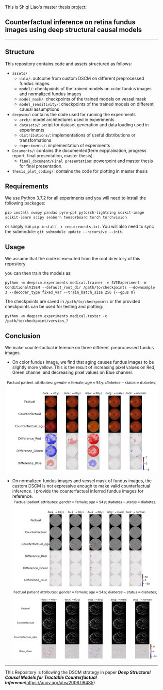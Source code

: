 This is Shiqi Liao's master thesis project:
## Counterfactual inference on retina fundus images using deep structural causal models

----------------------------------------

## Structure
This repository contains code and assets structured as follows:

- `assets/`
    - `data/`: outcome from custom DSCM on different preprocessed fundus images. 
    - `model/`: checkpoints of the trained models on color fundus images and normalized fundus images
    - `model_mask/`: checkpoints of the trained models on vessel mask
    - `model_sensitivity/`: checkpoints of the trained models on different causal assumptions
- `deepscm/`: contains the code used for running the experiments
    - `arch/`: model architectures used in experiments
    - `datasets/`: script for dataset generation and data loading used in experiments
    - `distributions/`: implementations of useful distributions or transformations
    - `experiments/`: implementation of experiments
- `Documents/`: contains the documented(term expplaination, progress report, final presentation, master thesis).
    - `final_document/Final presentation`: powerpoint and master thesis for final presentation.
- `thesis_plot_coding/`: contains the code for plotting in master thesis


## Requirements
We use Python 3.7.2 for all experiments and you will need to install the following packages:
```
pip install numpy pandas pyro-ppl pytorch-lightning scikit-image scikit-learn scipy seaborn tensorboard torch torchvision
```
or simply run `pip install -r requirements.txt`.
You will also need to sync the submodule: `git submodule update --recursive --init`.

## Usage

We assume that the code is executed from the root directory of this repository.

you can then train the models as:
```
python -m deepscm.experiments.medical.trainer -e SVIExperiment -m ConditionalVISEM --default_root_dir /path/to/checkpoints --downsample 3 --decoder_type fixed_var --train_batch_size 256 {--gpus 0}
```
The checkpoints are saved in `/path/to/checkpoints` or the provided checkpoints can be used for testing and plotting:
```
python -m deepscm.experiments.medical.tester -c /path/to/checkpoint/version_?
```
## Conclusion
We make counterfactual inference on three different preprocessed fundus images.

- On color fundus image, we find that aging causes fundus images to be slightly more yellow. This is the result of increasing pixel values on Red, Green channel and decreasing pixel values on Blue channel.

![My Image](https://github.com/LiaoShiqi97/DSCM_fundus/blob/main/assets/data/fundus/figures_original_fundus_image/counterfactual_300.png)

- On normalized fundus images and vessel mask of fundus images, the custom DSCM is not expressive enough to make valid counterfactual inference. I provide the counterfactual inferred fundus images for reference.
![My Image](https://github.com/LiaoShiqi97/DSCM_fundus/blob/main/assets/data/fundus/figures_contrast_normalized/contrast_cf_300.png)
![My Image](https://github.com/LiaoShiqi97/DSCM_fundus/blob/main/assets/data/fundus/figures_vessel_mask/vessel_counterfactual_300.png)



----------------------------------------
This Repository is following the DSCM strategy in paper _**Deep Structural Causal Models for Tractable Counterfactual Inference**_(https://arxiv.org/abs/2006.06485)
